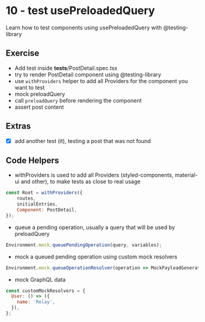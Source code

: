 # 10 - test usePreloadedQuery

Learn how to test components using usePreloadedQuery with @testing-library

## Exercise

- Add test inside __tests__/PostDetail.spec.tsx
- try to render PostDetail component using @testing-library
- use `withProviders` helper to add all Providers for the component you want to test
- mock preloadQuery
- call `preloadQuery` before rendering the component
- assert post content

## Extras

- [x] add another test (it), testing a post that was not found

## Code Helpers

- withProviders is used to add all Providers (styled-components, material-ui and other), to make tests as close to real usage
```jsx
const Root = withProviders({
    routes,
    initialEntries,
    Component: PostDetail,
});
```

- queue a pending operation, usually a query that will be used by preloadQuery
```jsx
Environment.mock.queuePendingOperation(query, variables);
```

- mock a queued pending operation using custom mock resolvers
```jsx
Environment.mock.queueOperationResolver(operation => MockPayloadGenerator.generate(operation, customMockResolvers));
```

- mock GraphQL data
```jsx
const customMockResolvers = {
  User: () => ({
    name: 'Relay',
  }),
};
```